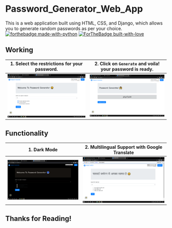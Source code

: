 # Password_Generator_Web_App

This is a web application built using HTML, CSS, and Django, which allows you to generate random passwords as per your choice.
[![forthebadge made-with-python](http://ForTheBadge.com/images/badges/made-with-python.svg)](https://www.python.org/)
[![ForTheBadge built-with-love](http://ForTheBadge.com/images/badges/built-with-love.svg)](https://GitHub.com/Naereen/)

## Working

| 1. Select the restrictions for your password. | 2. Click on `Generate` and voila! your password is ready. |
|-----|-----|
| ![Image not found](/Readme_images/pwg3.png) | ![Image not found](/Readme_images/pwg5.png) |

## Functionality

| 1. Dark Mode | 2. Multilingual Support with Google Translate |
|-----|-----|
| ![Image not found](/Readme_images/pwg6.png) | ![Image not found](/Readme_images/pwg2.png) |

## Thanks for Reading!
